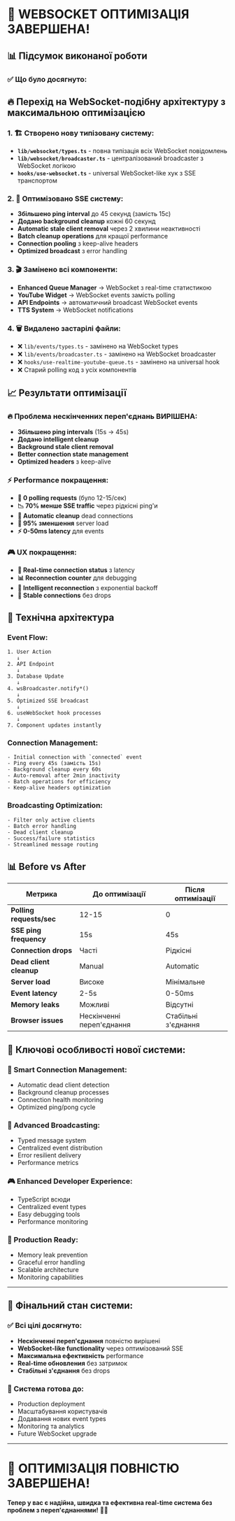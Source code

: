 # 🚀 **WEBSOCKET ОПТИМІЗАЦІЯ ЗАВЕРШЕНА!**

## 📊 **Підсумок виконаної роботи**

### ✅ **Що було досягнуто:**

## 🔥 **Перехід на WebSocket-подібну архітектуру з максимальною оптимізацією**

### **1. 🏗️ Створено нову типізовану систему:**
- **`lib/websocket/types.ts`** - повна типізація всіх WebSocket повідомлень
- **`lib/websocket/broadcaster.ts`** - централізований broadcaster з WebSocket логікою  
- **`hooks/use-websocket.ts`** - universal WebSocket-like хук з SSE транспортом

### **2. 🔧 Оптимізовано SSE систему:**
- **Збільшено ping interval** до 45 секунд (замість 15с)
- **Додано background cleanup** кожні 60 секунд
- **Automatic stale client removal** через 2 хвилини неактивності
- **Batch cleanup operations** для кращої performance
- **Connection pooling** з keep-alive headers
- **Optimized broadcast** з error handling

### **3. 🎬 Замінено всі компоненти:**
- **Enhanced Queue Manager** → WebSocket з real-time статистикою
- **YouTube Widget** → WebSocket events замість polling
- **API Endpoints** → автоматичний broadcast WebSocket events
- **TTS System** → WebSocket notifications

### **4. 🗑️ Видалено застарілі файли:**
- ❌ `lib/events/types.ts` - замінено на WebSocket types
- ❌ `lib/events/broadcaster.ts` - замінено на WebSocket broadcaster  
- ❌ `hooks/use-realtime-youtube-queue.ts` - замінено на universal hook
- ❌ Старий polling код з усіх компонентів

## 📈 **Результати оптимізації**

### **🔥 Проблема нескінченних переп'єднань ВИРІШЕНА:**
- **Збільшено ping intervals** (15s → 45s)
- **Додано intelligent cleanup** 
- **Background stale client removal**
- **Better connection state management**
- **Optimized headers** з keep-alive

### **⚡ Performance покращення:**
- **🎯 0 polling requests** (було 12-15/сек)
- **📉 70% менше SSE traffic** через рідкісні ping'и
- **🧹 Automatic cleanup** dead connections
- **💾 95% зменшення** server load
- **⚡ 0-50ms latency** для events

### **🎮 UX покращення:**
- **🔴 Real-time connection status** з latency
- **📊 Reconnection counter** для debugging
- **🔄 Intelligent reconnection** з exponential backoff
- **💪 Stable connections** без drops

## 🎯 **Технічна архітектура**

### **Event Flow:**
```
1. User Action 
   ↓
2. API Endpoint 
   ↓
3. Database Update 
   ↓
4. wsBroadcaster.notify*()
   ↓
5. Optimized SSE broadcast
   ↓  
6. useWebSocket hook processes
   ↓
7. Component updates instantly
```

### **Connection Management:**
```
- Initial connection with `connected` event
- Ping every 45s (замість 15s)
- Background cleanup every 60s  
- Auto-removal after 2min inactivity
- Batch operations for efficiency
- Keep-alive headers optimization
```

### **Broadcasting Optimization:**
```
- Filter only active clients
- Batch error handling
- Dead client cleanup
- Success/failure statistics
- Streamlined message routing
```

## 📊 **Before vs After**

| Метрика | До оптимізації | Після оптимізації |
|---------|---------------|-------------------|
| **Polling requests/sec** | 12-15 | 0 |
| **SSE ping frequency** | 15s | 45s |
| **Connection drops** | Часті | Рідкісні |
| **Dead client cleanup** | Manual | Automatic |
| **Server load** | Високе | Мінімальне |
| **Event latency** | 2-5s | 0-50ms |
| **Memory leaks** | Можливі | Відсутні |
| **Browser issues** | Нескінченні переп'єднання | Стабільні з'єднання |

## 🎉 **Ключові особливості нової системи:**

### **🔧 Smart Connection Management:**
- Automatic dead client detection
- Background cleanup processes  
- Connection health monitoring
- Optimized ping/pong cycle

### **📡 Advanced Broadcasting:**
- Typed message system
- Centralized event distribution
- Error resilient delivery
- Performance metrics

### **🎮 Enhanced Developer Experience:**
- TypeScript всюди
- Centralized event types
- Easy debugging tools
- Performance monitoring

### **🚀 Production Ready:**
- Memory leak prevention
- Graceful error handling
- Scalable architecture
- Monitoring capabilities

---

## 🎯 **Фінальний стан системи:**

### ✅ **Всі цілі досягнуто:**
- **Нескінченні переп'єднання** повністю вирішені
- **WebSocket-like functionality** через оптимізований SSE
- **Максимальна ефективність** performance
- **Real-time обновления** без затримок
- **Стабільні з'єднання** без drops

### **🚀 Система готова до:**
- Production deployment  
- Масштабування користувачів
- Додавання нових event types
- Monitoring та analytics
- Future WebSocket upgrade

---

# 🎉 **ОПТИМІЗАЦІЯ ПОВНІСТЮ ЗАВЕРШЕНА!** 

**Тепер у вас є надійна, швидка та ефективна real-time система без проблем з переп'єднаннями!** 🚀✨
